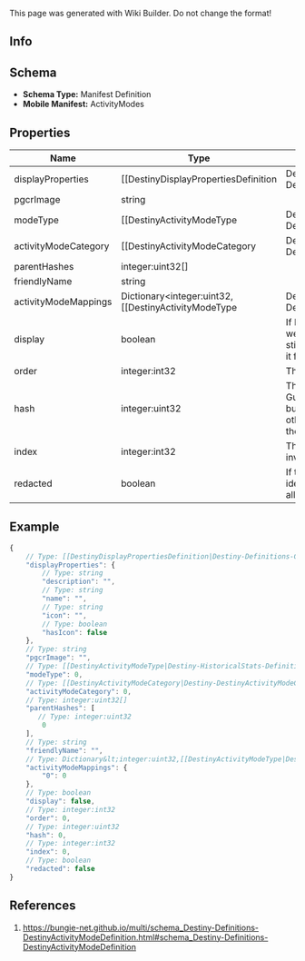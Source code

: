 <span class="wiki-builder">This page was generated with Wiki Builder. Do not change the format!</span>

## Info

## Schema
* **Schema Type:** Manifest Definition
* **Mobile Manifest:** ActivityModes

## Properties
Name | Type | Description
---- | ---- | -----------
displayProperties | [[DestinyDisplayPropertiesDefinition|Destiny-Definitions-Common-DestinyDisplayPropertiesDefinition]]:Definition | 
pgcrImage | string | 
modeType | [[DestinyActivityModeType|Destiny-HistoricalStats-Definitions-DestinyActivityModeType]]:Enum | 
activityModeCategory | [[DestinyActivityModeCategory|Destiny-DestinyActivityModeCategory]]:Enum | 
parentHashes | integer:uint32[] | 
friendlyName | string | 
activityModeMappings | Dictionary&lt;integer:uint32,[[DestinyActivityModeType|Destiny-HistoricalStats-Definitions-DestinyActivityModeType]]:Enum&gt; | 
display | boolean | If FALSE, we want to ignore this type when we're showing activity modes in BNet UI.  It will still be returned in case3rd parties want to use it for any purpose.
order | integer:int32 | The relative ordering of activity modes.
hash | integer:uint32 | The unique identifier for this entity.  Guaranteed to be unique for the type of entity, but not globally. When entities refer to each other in Destiny content, it is this hash that they are referring to.
index | integer:int32 | The index of the entity as it was found in the investment tables.
redacted | boolean | If this is true, then there is an entity with this identifier/type combination, but BNet isnot yet allowed to show it.  Sorry!

## Example
```javascript
{
    // Type: [[DestinyDisplayPropertiesDefinition|Destiny-Definitions-Common-DestinyDisplayPropertiesDefinition]]:Definition
    "displayProperties": {
        // Type: string
        "description": "",
        // Type: string
        "name": "",
        // Type: string
        "icon": "",
        // Type: boolean
        "hasIcon": false
    },
    // Type: string
    "pgcrImage": "",
    // Type: [[DestinyActivityModeType|Destiny-HistoricalStats-Definitions-DestinyActivityModeType]]:Enum
    "modeType": 0,
    // Type: [[DestinyActivityModeCategory|Destiny-DestinyActivityModeCategory]]:Enum
    "activityModeCategory": 0,
    // Type: integer:uint32[]
    "parentHashes": [
       // Type: integer:uint32
        0
    ],
    // Type: string
    "friendlyName": "",
    // Type: Dictionary&lt;integer:uint32,[[DestinyActivityModeType|Destiny-HistoricalStats-Definitions-DestinyActivityModeType]]:Enum&gt;
    "activityModeMappings": {
        "0": 0
    },
    // Type: boolean
    "display": false,
    // Type: integer:int32
    "order": 0,
    // Type: integer:uint32
    "hash": 0,
    // Type: integer:int32
    "index": 0,
    // Type: boolean
    "redacted": false
}

```

## References
1. https://bungie-net.github.io/multi/schema_Destiny-Definitions-DestinyActivityModeDefinition.html#schema_Destiny-Definitions-DestinyActivityModeDefinition
